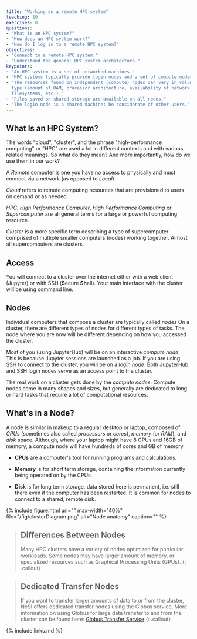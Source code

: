 ```yaml
---
title: "Working on a remote HPC system"
teaching: 10
exercises: 0
questions:
- "What is an HPC system?"
- "How does an HPC system work?"
- "How do I log in to a remote HPC system?"
objectives:
- "Connect to a remote HPC system."
- "Understand the general HPC system architecture."
keypoints:
- "An HPC system is a set of networked machines."
- "HPC systems typically provide login nodes and a set of compute nodes."
- "The resources found on independent (compute) nodes can vary in volume and
  type (amount of RAM, processor architecture, availability of network mounted
  filesystems, etc.)."
- "Files saved on shared storage are available on all nodes."
- "The login node is a shared machine: be considerate of other users."
---
```


## What Is an HPC System?

The words "cloud", "cluster", and the phrase "high-performance computing" or
"HPC" are used a lot in different contexts and with various related meanings.
So what do they mean? And more importantly, how do we use them in our work?

A *Remote* computer is one you have no access to physically and must connect via a network (as opposed to *Local*)

*Cloud* refers to remote computing resources
that are provisioned to users on demand or as needed.
<!-- Cloud resources may refer to machines performing relatively simple tasks such as
serving websites, providing shared storage, providing web services (such as
e-mail or social media platforms), as well as more traditional compute
intensive tasks such as running a simulation. -->

*HPC*, *High Performance Computer*, *High Performance Computing* or *Supercomputer* are all general terms for a large or powerful computing resource.

*Cluster* is a more specific term describing a type of supercomputer comprised of multiple smaller computers (nodes) working together. Almost all supercomputers are clusters.

## Access

You will connect to a cluster over the internet either with a web client (Jupyter) or with SSH (**S**ecure **Sh**ell). Your main interface with the cluster will be using command line.

## Nodes

Individual computers that compose a cluster are typically called *nodes*
On a cluster, there are different types of nodes for different
types of tasks. The node where you are now will be different depending on 
how you accessed the cluster.  

Most of you (using JupyterHub) will be on an interactive *compute node*. 
This is because Jupyter sessions are launched as a job.  If you are using SSH to connect to the cluster, you will be on a
*login node*. Both JupyterHub and SSH login nodes serve as an access point to the cluster.

<!-- As access points, both the login node and JupyterHub are well suited for uploading and downloading files, setting up software, and running quick tests. Generally speaking, the login node *should
not* be used for time-consuming or resource-intensive tasks. In other words, do not run jobs directly on the login node.  We will learn how to properly run jobs on the cluster in an upcoming lesson. -->

The real work on a cluster gets done by the *compute nodes*.
Compute nodes come in many shapes and sizes, but generally are dedicated to long
or hard tasks that require a lot of computational resources.
<!-- 
All interaction with the compute nodes is handled by a specialized piece of
software called a scheduler (the scheduler used in this lesson is called
{{ site.sched.name }}). We'll learn more about how to use the {{ site.sched.name }}
scheduler to submit jobs in an upcoming lesson, but for now, it can also tell us more
information about the compute nodes.

For example, we can view all of the compute nodes by running the command
`{{ site.sched.info }}`.

```
{{ site.remote.prompt }} {{ site.sched.info }}
```
{: .language-bash}

{% include {{ site.snippets }}/cluster/queue-info.snip %} -->

## What's in a Node?

A node is similar in makeup to a regular desktop or laptop, composed of *CPUs* (sometimes also called *processors* or *cores*), *memory*
(or *RAM*), and *disk* space. Although, where your laptop might have 8 CPUs and 16GB of memory, a compute node will have hundreds of cores and GB of memory. 


* **CPUs** are a computer's tool for running programs and calculations. 

* **Memory** is for short term storage, containing the information currently being operated on by the CPUs.

* **Disk** is for long term storage, data stored here is permanent, i.e. still there even if the computer has been restarted. 
It is common for nodes to connect to a shared, remote disk.

{% include figure.html url="" max-width="40%"
   file="/fig/clusterDiagram.png"
   alt="Node anatomy" caption="" %}

> ## Differences Between Nodes
>
> Many HPC clusters have a variety of nodes optimized for particular workloads.
> Some nodes may have larger amount of memory, or specialized resources such as
> Graphical Processing Units (GPUs).
{: .callout}

> ## Dedicated Transfer Nodes
>
> If you want to transfer larger amounts of data to or from the cluster, NeSI
> offers dedicated transfer nodes using the Globus service.  More information on using Globus for large data transfer to and from the 
> cluster can be found here: [Globus Transfer Service](https://support.nesi.org.nz/hc/en-gb/sections/360000040596)
{: .callout}

{% include links.md %}

[fshs]: https://en.wikipedia.org/wiki/Filesystem_Hierarchy_Standard